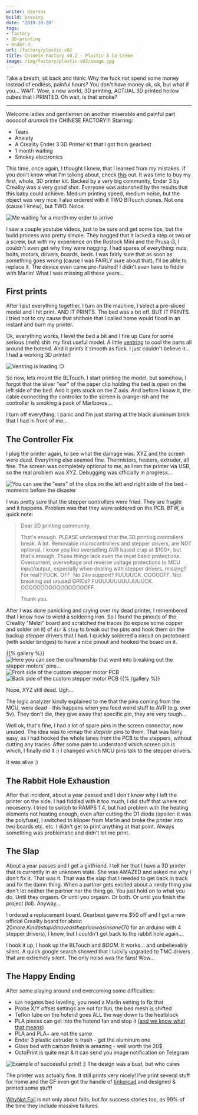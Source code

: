 ```yaml
---
writer: dzervas
build: passing
date: "2019-10-20"
tags:
- factory
- 3D-printing
- ender-3
url: /factory/plastic-v02
title: Chinese Factory v0.2 - Plastic À La Crème
image: /img/factory/plastic-v02/image.jpg
---
```


Take a breath, sit back and think: Why the fuck not spend some money instead of
endless, painful hours? You don't have money ok, ok, but what if you... *WAIT*.
Wow, a new world, 3D printing, ACTUAL 3D printed hollow cubes that I PRINTED.
Oh wait, is that smoke?

<!--more-->
---

Welcome ladies and gentlemen on another miserable and painful part oooooof
*drumroll* the CHINESE FACTORY!!! Starring:
 - Tears
 - Anxiety
 - A Creality Ender 3 3D Printer kit that I got from gearbest
 - 1 month waiting
 - Smokey electronics

This time, once again, I thought I knew, that I learned from my mistakes. If
you don't know what I'm talking about, check [this](/factory/plastic-v01) out. It
was time to buy my first, whole, 3D printer kit. Backed by a very big community,
Ender 3 by Creality was a very good shot. Everyone was astonshed by the results
that this baby could achieve. Medium printing speed, medium noise, but the
object was very nice. I also ordered with it TWO BlTouch clones. Not one (cause
I knew), but TWO. Noice.

![Me waiting for a month my order to arrive](/img/factory/plastic-v02/waiting-the-order.gif)

I saw a couple youtube videos, just to be sure and get some tips, but the build
process was pretty simple. They nagged that it lacked a step or two or a screw,
but with my experience on the Rostock Mini and the Prusa i3, I couldn't even get
why they were nagging. I had spares of everything: nuts, bolts, motors, drivers,
boards, beds. I was fairly sure that as soon as something goes wrong (cause I was
FAIRLY sure about that), I'll be able to replace it. The device even came
pre-flashed! I didn't even have to fiddle with Marlin! What I was missing all
these years...

## First prints

After I put everything together, I turn on the machine, I select a pre-sliced
model and I hit print. AND IT PRINTS. The bed was a bit off. BUT IT PRINTS.
I tried not to cry cause that shithole that I called home would flood in an
instant and burn my printer.

Ok, everything works, I level the bed a bit and I fire up Cura for some serious
(meh) shit: my first useful model. A little [ventring](https://www.thingiverse.com/thing:2912394)
to cool the parts all around the hotend. And it prints it smooth as fuck.
I just couldn't believe it... I had a working 3D printer!

![Ventring is loading :D](/img/factory/plastic-v02/ventring.jpg)

So now, lets mount the BLTouch. I start printing the model, but somehow, I
forgot that the silver "ear" of the paper clip holding the bed is open on the
left side of the bed. And it gets stuck on the Z axis. And before I know it,
the cable connecting the controller to the screen is orange-ish and the
controller is smoking a pack of Marlboros...

I turn off everything, I panic and I'm just staring at the black aluminum brick
that I had in front of me...

## The Controller Fix

I plug the printer again, to see what the damage was: XYZ and the screen were
dead. Everything else seemed fine. Thermistors, heaters, extruder, all fine.
The screen was completely optional to me, as I ran the printer via USB, so the
real problem was XYZ. Debugging was officially in progress...

![You can see the \"ears\" of the clips on the left and right side of the bed - moments before the disaster](/img/factory/plastic-v02/ender-3.jpg)

I was pretty sure that the stepper controllers were fried. They are fragile and
it happens. Problem was that they were soldered on the PCB. BTW, a quick note:

> Dear 3D printing community,
>
> That's enough. PLEASE understand that the 3D printing controllers break. A lot.
> Removable microcontrollers and stepper drivers, are NOT optional.
> I know you like overselling AVR based crap at $100+, but that's enough.
> Those things lack even the most basic protections.
> Overcurrent, overvoltage and reverse voltage protections to MCU input/output,
> especially when dealing with stepper drivers, missing? For real? FUCK. OFF.
> No 24v support? FUUUUCK. OOOOOFF.
> Not breaking out unused GPIOs? FUUUUUUUUUUUUUCK. OOOOOOOOOOOOOOOOOFF.
>
> Thank you.

After I was done panicking and crying over my dead printer, I remembered that
I know how to wield a soldering iron. So I found the pinouts of the Creality
"Melzi" board and scratched the traces (to expose some copper and solder on it)
of `dir` & `step` to break out the pins and hook them on the backup stepper
drivers that I had. I quickly soldered a circuit on protoboard
(with solder bridges) to have a nice pinout and hooked the board on it.

{{% gallery %}}
![Here you can see the craftmanship that went into breaking out the stepper motors' pins...](/img/factory/plastic-v02/pcb-steppers-broken-out.jpg)
![Front side of the custom stepper motor PCB](/img/factory/plastic-v02/custom-stepper-pcb-front.jpg)
![Back side of the custom stepper motor PCB](/img/factory/plastic-v02/custom-stepper-pcb-front.jpg)
{{% /gallery %}}

Nope, XYZ still dead. Ugh...

The logic analyzer kindly explained to me that the pins coming from the MCU,
were dead - this happens when you feed weird stuff to AVR (e.g. over 5v). They
don't die, they give away that specific pin, they are very tough...

Well ok, that's fine, I had a lot of spare pins in the screen
connector, now unused. The idea was to remap the step/dir pins to them. That
was fairly easy, as I had hooked the whole lanes from the PCB to the steppers,
without cutting any traces. After some pain to understand which screen pin
is which, I finally did it :) I changed which MCU pins talk to the stepper
drivers.

It was alive :)

## The Rabbit Hole Exhaustion

After that incident, about a year passed and I don't know why I left the printer
on the side. I had fiddled with it too much, I did stuff that where not
neceserry. I tried to switch to RAMPS 1.4, but had problem with the heating
elements not heating enough, even after cutting the D1 diode
(spoiler: it was the polyfuse), I switched to klipper from Marlin and broke the
printer into two boards etc. etc. I didn't get to print anything at that point.
Always something was problematic and didn't let me print.

## The Slap

About a year passes and I get a girlfriend. I tell her that I have a 3D printer
that is currently in an unknown state. She was AMAZED and asked me why I don't
fix it. That was it. That was the slap that I needed to get back in track and
fix the damn thing. When a partner gets excited about a nerdy thing you don't
let neither the partner nor the thing go. You just hold on to what you do. Until
they orgasm. Or until you orgasm. Or both. Or until you finish the project (lol).
Anyway...

I ordered a replacement board. Gearbest gave me $50 off and I got a new official
Creality board for about $20 more. Kinda stupid move as the price was insane
(70$ for an arduino with 4 stepper drivers), I know, but I couldn't get back to
the rabbit hole again...

I hook it up, I hook up the BLTouch and *BOOM*. It works... and unbelievably
silent. A quick google search showed that I luckily upgraded to TMC drivers
that are extremely silent. The only noise was the fans! Wow...

## The Happy Ending

After some playing around and overcoming some difficulties:
- `G28` negates bed leveling, you need a Marlin setting to fix that
- Probe X/Y offset settings are not for fun, the bed mesh is shifted
- Teflon tube on the hotend goes ALL the way down to the heatblock
- PLA pieces can get into the hotend fan and stop it ([and we know what that means](/factory/plastic-v01))
- PLA and PLA+ are not the same
- Ender 3 plastic extruder is trash - get the aluminum one
- Glass bed with carbon finish is amazing - well worth the 20$
- OctoPrint is quite neat & it can send you image notification on Telegram

![Example of successful print! :) The design was a bust, but who cares](/img/factory/plastic-v02/print-successful.jpg)

The printer was actually fine. It still prints very nicely! I've print several
stuff for home and the GF even got the handle of [tinkercad](https://tinkercad.com)
and designed & printed some stuff!

[WhyNot.Fail](https://whynot.fail) is not only about fails, but for success
stories too, as 99% of the time they include massive failures.
